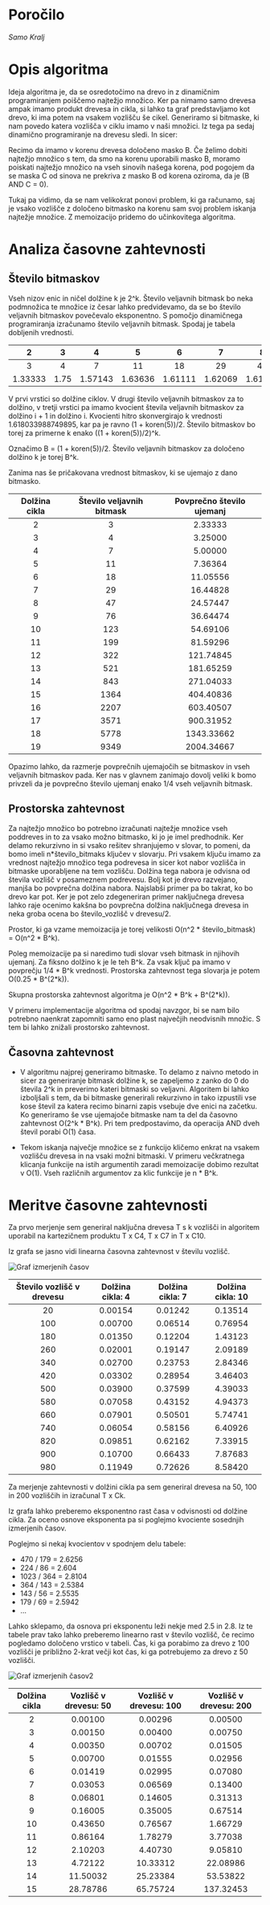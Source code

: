# Poročilo

*Samo Kralj*

# Opis algoritma

Ideja algoritma je, da se osredotočimo na drevo in z dinamičnim programiranjem poiščemo najtežjo množico. Ker pa nimamo samo drevesa ampak imamo
produkt drevesa in cikla, si lahko ta graf predstavljamo kot drevo, ki ima potem na vsakem vozlišču še cikel. Generiramo si bitmaske, ki nam povedo
katera vozlišča v ciklu imamo v naši množici. Iz tega pa sedaj dinamično programiranje na drevesu sledi. In sicer:

Recimo da imamo v korenu drevesa določeno masko B. Če želimo dobiti najtežjo množico s tem, da smo na korenu uporabili masko B, 
moramo poiskati najtežjo množico na vseh sinovih našega korena, pod pogojem da se maska C od sinova ne prekriva z masko B od korena oziroma, 
da je (B AND C = 0).

Tukaj pa vidimo, da se nam velikokrat ponovi problem, ki ga računamo, saj je vsako vozlišče z določeno bitmasko na korenu sam svoj problem
iskanja najtežje množice. Z memoizacijo pridemo do učinkovitega algoritma.

# Analiza časovne zahtevnosti

## Število bitmaskov

Vseh nizov enic in ničel dolžine k je 2^k. Število veljavnih bitmask bo neka podmnožica te množice iz česar lahko predvidevamo, da se bo število
veljavnih bitmaskov povečevalo eksponentno. S pomočjo dinamičnega programiranja izračunamo število veljavnih bitmask. Spodaj je tabela dobljenih vrednosti.

|    2    |   3  |    4    |    5    |    6    |    7    |    8    |    9    |    10   |    11   |    12   |    13   |    14   |    15   |    16   |    17   |    18   |    19   |    20   |    21   |    22   |    23   |    24   |    25   |    26   |    27   |    28   |    29   |
|:-------:|:----:|:-------:|:-------:|:-------:|:-------:|:-------:|:-------:|:-------:|:-------:|:-------:|:-------:|:-------:|:-------:|:-------:|:-------:|:-------:|:-------:|:-------:|:-------:|:-------:|:-------:|:-------:|:-------:|:-------:|:-------:|:-------:|:-------:|
|    3    |   4  |    7    |    11   |    18   |    29   |    47   |    76   |   123   |   199   |   322   |   521   |   843   |   1364  |   2207  |   3571  |   5778  |   9349  |  15127  |  24476  |  39603  |  64079  |  103682 |  167761 |  271443 |  439204 |  710647 | 1149851 |
| 1.33333 | 1.75 | 1.57143 | 1.63636 | 1.61111 | 1.62069 | 1.61702 | 1.61842 | 1.61789 | 1.61809 | 1.61801 | 1.61804 | 1.61803 | 1.61804 | 1.61803 | 1.61803 | 1.61803 | 1.61803 | 1.61803 | 1.61803 | 1.61803 | 1.61803 | 1.61803 | 1.61803 | 1.61803 | 1.61803 | 1.61803 |         |

V prvi vrstici so dolžine ciklov. V drugi število veljavnih bitmaskov za to dolžino, v tretji vrstici pa imamo kvocient števila veljavnih bitmaskov za dolžino i + 1 in dolžino i.
Kvocienti hitro skonvergirajo k vrednosti 1.618033988749895, kar pa je ravno (1 + koren(5))/2. Število bitmaskov bo torej za primerne k enako ((1 + koren(5))/2)^k.

Označimo B = (1 + koren(5))/2. Število veljavnih bitmaskov za določeno dolžino k je torej B^k.

Zanima nas še pričakovana vrednost bitmaskov, ki se ujemajo z dano bitmasko. 

| Dolžina cikla | Število veljavnih bitmask | Povprečno število ujemanj |
|:--:|:----:|:----------:|
|  2 |   3  |   2.33333  |
|  3 |   4  |   3.25000  |
|  4 |   7  |   5.00000  |
|  5 |  11  |   7.36364  |
|  6 |  18  |  11.05556  |
|  7 |  29  |  16.44828  |
|  8 |  47  |  24.57447  |
|  9 |  76  |  36.64474  |
| 10 |  123 |  54.69106  |
| 11 |  199 |  81.59296  |
| 12 |  322 |  121.74845 |
| 13 |  521 |  181.65259 |
| 14 |  843 |  271.04033 |
| 15 | 1364 |  404.40836 |
| 16 | 2207 |  603.40507 |
| 17 | 3571 |  900.31952 |
| 18 | 5778 | 1343.33662 |
| 19 | 9349 | 2004.34667 |

Opazimo lahko, da razmerje povprečnih ujemajočih se bitmaskov in vseh veljavnih bitmaskov pada. Ker nas v glavnem zanimajo dovolj veliki k bomo privzeli
da je povprečno število ujemanj enako 1/4 vseh veljavnih bitmask.

## Prostorska zahtevnost

Za najtežjo množico bo potrebno izračunati najtežje množice vseh poddreves in to za vsako možno bitmasko, ki jo je imel predhodnik. Ker delamo
rekurzivno in si vsako rešitev shranjujemo v slovar, to pomeni, da bomo imeli n*število_bitmaks ključev v slovarju. Pri vsakem ključu imamo za vrednost
najtežjo množico tega podrevesa in sicer kot nabor vozlišča in bitmaske uporabljene na tem vozlišču. Dolžina tega nabora je odvisna od števila vozlišč
v posameznem podrevesu. Bolj kot je drevo razvejano, manjša bo povprečna dolžina nabora. Najslabši primer pa bo takrat, ko bo drevo kar pot. Ker je pot zelo
zdegeneriran primer naključnega drevesa lahko raje ocenimo kakšna bo povprečna dolžina naključnega drevesa in neka groba ocena bo število_vozlišč v drevesu/2.

Prostor, ki ga vzame memoizacija je torej velikosti O(n^2 * število_bitmask) = O(n^2 * B^k). 

Poleg memoizacije pa si naredimo tudi slovar vseh bitmask in njihovih ujemanj. Za fiksno dolžino k je le teh B^k. Za vsak ključ pa imamo v povprečju 
1/4 * B^k vrednosti. Prostorska zahtevnost tega slovarja je potem O(0.25 * B^(2*k)).

Skupna prostorska zahtevnost algoritma je O(n^2 * B^k + B^(2*k)).

V primeru implementacije algoritma od spodaj navzgor, bi se nam bilo potrebno naenkrat zapomniti samo eno plast največjih neodvisnih množic. S tem 
bi lahko znižali prostorsko zahtevnost.

## Časovna zahtevnost

* V algoritmu najprej generiramo bitmaske. To delamo z naivno metodo in sicer za generiranje bitmask dolžine k, se zapeljemo z zanko do 0 do števila 2^k in
preverimo kateri bitmaski so veljavni. Algoritem bi lahko izboljšali s tem, da bi bitmaske generirali rekurzivno in tako izpustili vse kose števil za katera
recimo binarni zapis vsebuje dve enici na začetku.  Ko generiramo še vse ujemajoče bitmaske nam ta del da časovno zahtevnost O(2^k * B^k). Pri tem predpostavimo,
da operacija AND dveh števil porabi O(1) časa.

* Tekom iskanja največje množice se z funkcijo kličemo enkrat na vsakem vozlišču drevesa in na vsaki možni bitmaski. V primeru večkratnega klicanja
funkcije na istih argumentih zaradi memoizacije dobimo rezultat v O(1). Vseh različnih argumentov za klic funkcije je n * B^k. 


# Meritve časovne zahtevnosti

Za prvo merjenje sem generiral naključna drevesa T s k vozlišči in algoritem uporabil na kartezičnem produktu T x C4, T x C7 in T x C10.

Iz grafa se jasno vidi linearna časovna zahtevnost v številu vozlišč.

 ![Graf izmerjenih časov](Stvozlisc.png)

| Število vozlišč v drevesu | Dolžina cikla: 4 | Dolžina cikla: 7 | Dolžina cikla: 10 |
|:-----:|:---------:|:---------:|:----------:|
|  20 | 0.00154 | 0.01242 | 0.13514 |
| 100 | 0.00700 | 0.06514 | 0.76954 |
| 180 | 0.01350 | 0.12204 | 1.43123 |
| 260 | 0.02001 | 0.19147 | 2.09189 |
| 340 | 0.02700 | 0.23753 | 2.84346 |
| 420 | 0.03302 | 0.28954 | 3.46403 |
| 500 | 0.03900 | 0.37599 | 4.39033 |
| 580 | 0.07058 | 0.43152 | 4.94373 |
| 660 | 0.07901 | 0.50501 | 5.74741 |
| 740 | 0.06054 | 0.58156 | 6.40926 |
| 820 | 0.09851 | 0.62162 | 7.33915 |
| 900 | 0.10700 | 0.66433 | 7.87683 |
| 980 | 0.11949 | 0.72626 | 8.58420 |

Za merjenje zahtevnosti v dolžini cikla pa sem generiral drevesa na 50, 100 in 200 vozliščih in izračunal T x Ck.

Iz grafa lahko preberemo eksponentno rast časa v odvisnosti od dolžine cikla. Za oceno osnove eksponenta pa si poglejmo kvociente sosednjih izmerjenih
časov. 

Poglejmo si nekaj kvocientov v spodnjem delu tabele:

* 470 / 179 = 2.6256
* 224 / 86 = 2.604
* 1023 / 364 = 2.8104
* 364 / 143 = 2.5384
* 143 / 56 = 2.5535
* 179 / 69 = 2.5942
* ...

Lahko sklepamo, da osnova pri eksponentu leži nekje med 2.5 in 2.8.
Iz te tabele prav tako lahko preberemo linearno rast v število vozlišč, če recimo pogledamo določeno vrstico v tabeli.
Čas, ki ga porabimo za drevo z 100 vozlišči je približno 2-krat večji kot čas, ki ga potrebujemo za drevo z 50 vozlišči.

 ![Graf izmerjenih časov2](dolzinacikla.png)

| Dolžina cikla | Vozlišč v drevesu: 50 | Vozlišč v drevesu: 100 | Vozlišč v drevesu: 200 |
|:----:|:-----------:|:-----------:|:------------:|
|  2 |  0.00100 |  0.00296 |  0.00500  |
|  3 |  0.00150 |  0.00400 |  0.00750  |
|  4 |  0.00350 |  0.00702 |  0.01505  |
|  5 |  0.00700 |  0.01555 |  0.02956  |
|  6 |  0.01419 |  0.02995 |  0.07080  |
|  7 |  0.03053 |  0.06569 |  0.13400  |
|  8 |  0.06801 |  0.14605 |  0.31313  |
|  9 |  0.16005 |  0.35005 |  0.67514  |
| 10 |  0.43650 |  0.76567 |  1.66729  |
| 11 |  0.86164 |  1.78279 |  3.77038  |
| 12 |  2.10203 |  4.40730 |  9.05810  |
| 13 |  4.72122 | 10.33312 |  22.08986 |
| 14 | 11.50032 | 25.23384 |  53.53822 |
| 15 | 28.78786 | 65.75724 | 137.32453 |



